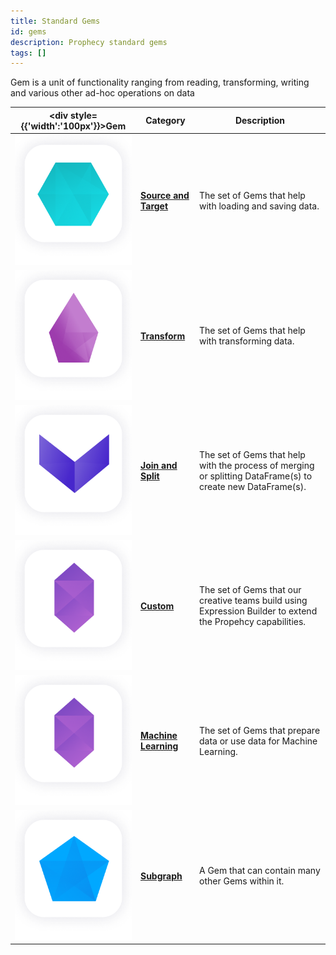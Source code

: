 ```yaml
---
title: Standard Gems
id: gems
description: Prophecy standard gems
tags: []
---
```


Gem is a unit of functionality ranging from reading, transforming, writing and various other ad-hoc operations on data

<div class="gems-table">

| <div style={{'width':'100px'}}>Gem</div>            | Category                                                       | Description                                                                                                 |
| --------------------------------------------------- | -------------------------------------------------------------- | ----------------------------------------------------------------------------------------------------------- |
| ![Source and Target](img/Source%20and%20Target.png) | [**Source and Target**](/low-code-spark/gems/source-target/)   | The set of Gems that help with loading and saving data.                                                     |
| ![Transform](img/Transform.png)                     | [**Transform**](/low-code-spark/gems/transform/)               | The set of Gems that help with transforming data.                                                           |
| ![Join and split](img/Join%20and%20Split.png)       | [**Join and Split**](/low-code-spark/gems/join-split/)         | The set of Gems that help with the process of merging or splitting DataFrame(s) to create new DataFrame(s). |
| ![Custom](img/Custom.png)                           | [**Custom**](/low-code-spark/gems/custom/)                     | The set of Gems that our creative teams build using Expression Builder to extend the Propehcy capabilities. |
| ![Machine Learning](img/Custom.png)                 | [**Machine Learning**](/low-code-spark/gems/machine-learning/) | The set of Gems that prepare data or use data for Machine Learning.                                         |
| ![Subgraph](img/Subgraph.png)                       | [**Subgraph**](/low-code-spark/gems/subgraph/)                 | A Gem that can contain many other Gems within it.                                                           |

</div>
